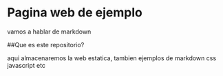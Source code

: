 # Pagina web de ejemplo

vamos a hablar de markdown

##Que es este repositorio?

aqui almacenaremos la web estatica, tambien ejemplos de markdown css javascript etc